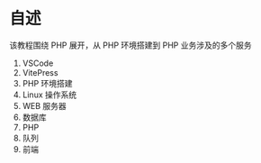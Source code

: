 # 自述

该教程围绕 PHP 展开，从 PHP 环境搭建到 PHP 业务涉及的多个服务

1. VSCode
2. VitePress
3. PHP 环境搭建
4. Linux 操作系统
5. WEB 服务器
6. 数据库
7. PHP
8. 队列
9. 前端
